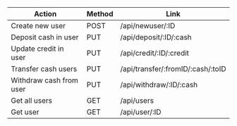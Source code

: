 | Action                        | Method | Link                                              |
| ----------------------------- | ------ | ------------------------------------------------- |
| Create new user               | POST   | /api/newuser/:ID                          |
| Deposit cash in user          | PUT    | /api/deposit/:ID/:cash                    |
| Update credit in user         | PUT    | /api/credit/:ID/:credit                   |
| Transfer cash  users          | PUT    | /api/transfer/:fromID/:cash/:toID |
| Withdraw cash from user       | PUT    | /api/withdraw/:ID/:cash                   |
| Get all users                 | GET    | /api/users                                        |
| Get user                      | GET    | /api/user/:ID                             |
